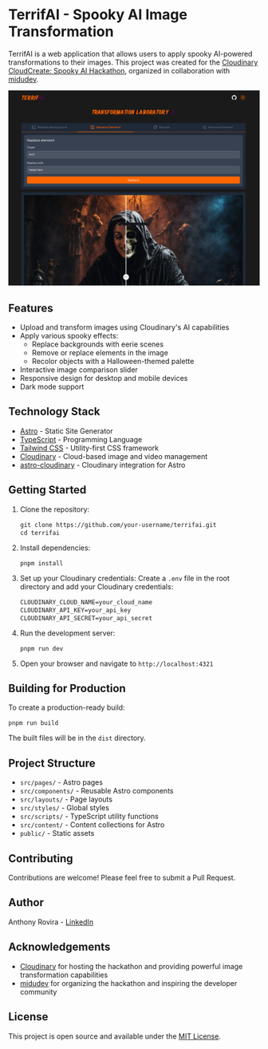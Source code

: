 # TerrifAI - Spooky AI Image Transformation

TerrifAI is a web application that allows users to apply spooky AI-powered transformations to their images. This project was created for the [Cloudinary CloudCreate: Spooky AI Hackathon](https://cloudinary.com/blog/cloudinary-cloudcreate-spooky-ai-hackathon), organized in collaboration with [midudev](https://www.twitch.tv/midudev).

![dark mode](dark.png)

## Features

- Upload and transform images using Cloudinary's AI capabilities
- Apply various spooky effects:
  - Replace backgrounds with eerie scenes
  - Remove or replace elements in the image
  - Recolor objects with a Halloween-themed palette
- Interactive image comparison slider
- Responsive design for desktop and mobile devices
- Dark mode support

## Technology Stack

- [Astro](https://astro.build/) - Static Site Generator
- [TypeScript](https://www.typescriptlang.org/) - Programming Language
- [Tailwind CSS](https://tailwindcss.com/) - Utility-first CSS framework
- [Cloudinary](https://cloudinary.com/) - Cloud-based image and video management
- [astro-cloudinary](https://github.com/cloudinary-community/astro-cloudinary) - Cloudinary integration for Astro

## Getting Started

1. Clone the repository:
   ```
   git clone https://github.com/your-username/terrifai.git
   cd terrifai
   ```

2. Install dependencies:
   ```
   pnpm install
   ```

3. Set up your Cloudinary credentials:
   Create a `.env` file in the root directory and add your Cloudinary credentials:
   ```
   CLOUDINARY_CLOUD_NAME=your_cloud_name
   CLOUDINARY_API_KEY=your_api_key
   CLOUDINARY_API_SECRET=your_api_secret
   ```

4. Run the development server:
   ```
   pnpm run dev
   ```

5. Open your browser and navigate to `http://localhost:4321`

## Building for Production

To create a production-ready build:
```
pnpm run build
```

The built files will be in the `dist` directory.

## Project Structure

- `src/pages/` - Astro pages
- `src/components/` - Reusable Astro components
- `src/layouts/` - Page layouts
- `src/styles/` - Global styles
- `src/scripts/` - TypeScript utility functions
- `src/content/` - Content collections for Astro
- `public/` - Static assets

## Contributing

Contributions are welcome! Please feel free to submit a Pull Request.

## Author

Anthony Rovira - [LinkedIn](https://www.linkedin.com/in/anthonyrovira/)

## Acknowledgements

- [Cloudinary](https://cloudinary.com/) for hosting the hackathon and providing powerful image transformation capabilities
- [midudev](https://www.twitch.tv/midudev) for organizing the hackathon and inspiring the developer community

## License

This project is open source and available under the [MIT License](LICENSE).